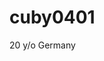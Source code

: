 # cuby0401

20 y/o
Germany

<!---
cuby0401/cuby0401 is a ✨ special ✨ repository because its `README.md` (this file) appears on your GitHub profile.
You can click the Preview link to take a look at your changes.
--->
